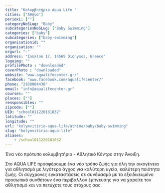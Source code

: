 ```yaml
---
title: "Κολυμβητήριο Aqua Life "
cities: ["Αθήνα"]
perioxi: [""]
categoryNoSLug: "Baby"
subcategoriesNoSLug: ["Baby Swimming"]
categories: ["baby"]
subcategories: ["baby-swimming"]
organisationid: ""
organisation: ""
orgurl: "-"
address: "Σουλίου 17, 14569 Dionysos, Greece"
logoimg: ""
profilePhoto : "downloaded"
coverPhoto : "downloaded"
website: "www.aqualifecenter.gr/"
facebook: "www.facebook.com/aqualifecenter/"
phone: "2108004438"
email: "info@aqualifecenter.gr"
courses: ""
places: [""]
rensponsibles: ""
zipcode: [""]
UID: "school011220181032"
latitude: ""
longitude: ""
url: "kolymvitirio-aqua-life/athina/baby/baby-swimming"
slug: "kolymvitirio-aqua-life"
aliases:
    - /school011220181032
---
```



Ἐνα νέο πρότυπο κολυμβητήριο - Αθλητικό Κέντρο στην Άνοιξη.

Στο AQUA LIFE προσφέρουμε ένα νέο τρόπο ζωής για όλη την οικογένεια για αθλητισμό με λιγότερο άγχος για καλύτερη υγεία, καλύτερη ποιότητα ζωής. Οι σύγχρονες εγκαταστάσεις σε συνδυασμό με το εξειδικευμένο προσωπικό συνθέτουν ένα περιβάλλον έμπνευσης για να χαρείτε τον αθλητισμό και να πετύχετε τους στόχους σας.